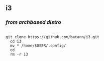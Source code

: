 ## **i3**
### ***from archbased distro***

<code>
git clone https://github.com/batann/i3.git
  cd i3
  mv * /home/$USER/.config/
  cd
  rm -r i3
</code>
